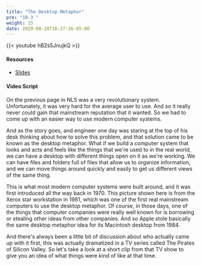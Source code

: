 ```yaml
---
title: "The Desktop Metaphor"
pre: "10.3 "
weight: 15
date: 2020-08-28T16:27:26-05:00
---
```


{{< youtube hB2s5JnujkQ >}}

<!-- CIS 115: czAhoyaJejg -->

#### Resources
* [Slides](../slides/9-Human_Computer_Interaction.pdf)

#### Video Script

On the previous page in NLS was a very revolutionary system. Unfortunately, it was very hard for the average user to use. And so it really never could gain that mainstream reputation that it wanted. So we had to come up with an easier way to use modern computer systems. 

And as the story goes, and engineer one day was staring at the top of his desk thinking about how to solve this problem, and that solution came to be known as the desktop metaphor. What if we build a computer system that looks and acts and feels like the things that we're used to in the real world, we can have a desktop with different things open on it as we're working. We can have files and folders full of files that allow us to organize information, and we can move things around quickly and easily to get us different views of the same thing. 

This is what most modern computer systems were built around, and it was first introduced all the way back in 1970. This picture shown here is from the Xerox star workstation in 1981, which was one of the first real mainstream computers to use the desktop metaphor. Of course, in those days, one of the things that computer companies were really well known for is borrowing or stealing other ideas from other companies. And so Apple stole basically the same desktop metaphor idea for its Macintosh desktop from 1984. 

And there's always been a little bit of discussion about who actually came up with it first, this was actually dramatized in a TV series called The Pirates of Silicon Valley. So let's take a look at a short clip from that TV show to give you an idea of what things were kind of like at that time.